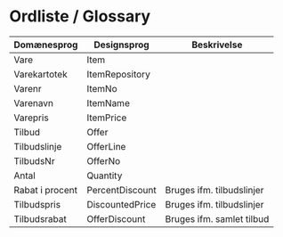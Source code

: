 ﻿# Ordliste / Glossary

| Domænesprog | Designsprog | Beskrivelse |
|---|---|---|
|Vare|Item|
|Varekartotek|ItemRepository|
|Varenr|ItemNo|
|Varenavn|ItemName|
|Varepris|ItemPrice|
|Tilbud|Offer|
|Tilbudslinje|OfferLine|
|TilbudsNr|OfferNo|
|Antal|Quantity|
|Rabat i procent|PercentDiscount|Bruges ifm. tilbudslinjer|
|Tilbudspris|DiscountedPrice|Bruges ifm. tilbudslinjer|
|Tilbudsrabat|OfferDiscount|Bruges ifm. samlet tilbud|

